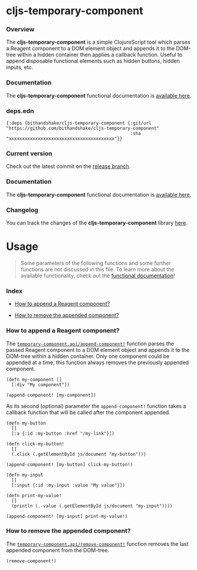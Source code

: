 
# cljs-temporary-component

### Overview

The <strong>cljs-temporary-component</strong> is a simple ClojureScript tool
which parses a Reagent component to a DOM element object and appends it to the DOM-tree
within a hidden container then applies a callback function. Useful to append disposable
functional elements such as hidden buttons, hidden inputs, etc.

### Documentation

The <strong>cljs-temporary-component</strong> functional documentation is [available here](documentation/COVER.md).

### deps.edn

```
{:deps {bithandshake/cljs-temporary-component {:git/url "https://github.com/bithandshake/cljs-temporary-component"
                                               :sha     "xxxxxxxxxxxxxxxxxxxxxxxxxxxxxxxxxxxxxxxx"}}
```

### Current version

Check out the latest commit on the [release branch](https://github.com/bithandshake/cljs-temporary-component/tree/release).

### Documentation

The <strong>cljs-temporary-component</strong> functional documentation is [available here](documentation/COVER.md).

### Changelog

You can track the changes of the <strong>cljs-temporary-component</strong> library [here](CHANGES.md).

# Usage

> Some parameters of the following functions and some further functions are not discussed in this file.
  To learn more about the available functionality, check out the [functional documentation](documentation/COVER.md)!

### Index

- [How to append a Reagent component?](#how-to-append-a-reagent-component)

- [How to remove the appended component?](#how-to-remove-the-appended-component)

### How to append a Reagent component?

The [`temporary-component.api/append-component!`](documentation/cljc/temporary-component/API.md/#append-component)
function parses the passed Reagent component to a DOM element object and appends
it to the DOM-tree within a hidden container.
Only one component could be appended at a time, this function always removes the
previously appended component.

```
(defn my-component []
  [:div "My component"])

(append-component! [my-component])
```

As its second (optional) parameter the `append-component!` function takes a callback
function that will be called after the component appended.

```
(defn my-button
  []
  [:a {:id :my-button :href "/my-link"}])

(defn click-my-button!
  []
  (.click (.getElementById js/document "my-button")))

(append-component! [my-button] click-my-button!)
```

```
(defn my-input
  []
  [:input {:id :my-input :value "My value"}])

(defn print-my-value!
  []
  (println (.-value (.getElementById js/document "my-input"))))

(append-component! [my-input] print-my-value!)
```

### How to remove the appended component?

The [`temporary-component.api/remove-component!`](documentation/cljc/temporary-component/API.md/#remove-component)
function removes the last appended component from the DOM-tree.

```
(remove-component!)
```
